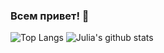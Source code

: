 ### Всем привет! 👋

![Top Langs](https://github-readme-stats.vercel.app/api/top-langs/?username=jtuvaleva)
![Julia's github stats](https://github-readme-stats.vercel.app/api?username=jtuvaleva)


<!--
**jtuvaleva/jtuvaleva** is a ✨ _special_ ✨ repository because its `README.md` (this file) appears on your GitHub profile.

Here are some ideas to get you started:

- 🔭 I’m currently working on ...
- 🌱 I’m currently learning ...
- 👯 I’m looking to collaborate on ...
- 🤔 I’m looking for help with ...
- 💬 Ask me about ...
- 📫 How to reach me: ...
- 😄 Pronouns: ...
- ⚡ Fun fact: ...
-->
